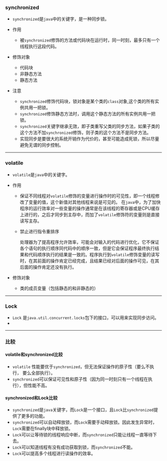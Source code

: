 ### synchronized
* `synchronized`是`java`中的关键字，是一种同步锁。

* 作用
  * 被`synchronized`修饰的方法或代码块在运行时，同一时刻，最多只有一个线程执行这段代码。

* 修饰对象
  * 代码块
  * 非静态方法
  * 静态方法

* 注意
  * `synchronized`修饰代码块，锁对象是某个类的`class`对象,这个类的所有实例共用一把锁。
  * `synchronized`修饰静态方法时，调用这个静态方法的所有实例共用一把锁。
  * `synchronized`关键字继承无效，即子类重写父类的同步方法，如果子类的这个方法不加`synchronized`修饰，则子类的这个方法不是同步方法。
  * 实现同步是要很大的系统开销作为代价的，甚至可能造成死锁，所以尽量避免无谓的同步控制。
---

### volatile
* `volatile`是`java`中的关键字。

* 作用
  * 保证不同线程对`volatile`修饰的变量进行操作时的可见性，即一个线程修改了变量的值，这个新值对其他线程来说是可见的。
    在`java`中，为了加快程序的运行效率对一些变量的操作通常是在该线程的寄存器或是CPU缓存上进行的，之后才同步到主存中，而加了`volatile`修饰符的变量则是直接读写主存。

  * 禁止进行指令重排序

    处理器为了提高程序允许效率，可能会对输入的代码进行优化，它不保证各个语句的执行顺序同代码中的顺序一致，但是它会保证程序最终执行结果和代码顺序执行的结果是一致的。程序执行到`volatile`修饰变量的读写时，在其前面的操作肯定已经完成，且结果已经对后面的操作可见，在其后面的操作肯定还没有执行。

* 修饰对象
  * 类的成员变量（包括静态的和非静态的）


---

### Lock
* `Lock` 是`java.util.concurrent.locks`包下的接口，可以用来实现同步访问。
* ​


---
### 比较

#### volatile和synchronized比较

* `volatile` 性能要优于`synchronized`，但无法保证操作的原子性（要么不执行， 要么全部执行）。
* `synchronized`可以保证可见性和原子性（因为同一时刻只有一个线程在执行），但性能不高。

#### synchronized和Lock比较
* `synchronized`是`java`关键字，而`Lock`是一个接口，且`Lock`比`synchronized`提供了更多的功能。
* `synchronized`可以自动释放锁，而`Lock`需要手动释放锁。因此发生异常时，`Lock`需要在finally块中释放锁。
* `Lock`可以让等待锁的线程响应中断，而`synchronized`只能让线程一直等待下去。
* `Lock`可以知道线程有没有成功获取到锁，而`synchronized`不能。
* `Lock`可以提高多个线程进行读操作的效率。
